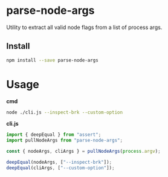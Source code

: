 # parse-node-args

Utility to extract all valid node flags from a list of process args.

## Install

```bash
npm install --save parse-node-args
```

# Usage

**cmd**

```bash
node ./cli.js --inspect-brk --custom-option
```

**cli.js**

```javascript
import { deepEqual } from "assert";
import pullNodeArgs from "parse-node-args";

const { nodeArgs, cliArgs } = pullNodeArgs(process.argv);

deepEqual(nodeArgs, ["--inspect-brk"]);
deepEqual(cliArgs, ["--custom-option"]);
```
